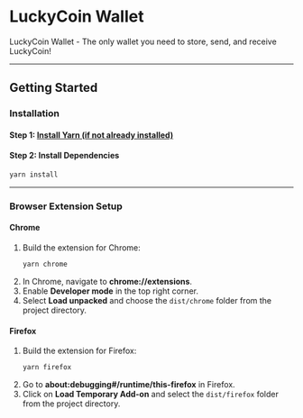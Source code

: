 # LuckyCoin Wallet

LuckyCoin Wallet - The only wallet you need to store, send, and receive LuckyCoin!

---

## Getting Started

### Installation

#### Step 1: [Install Yarn (if not already installed)](https://yarnpkg.com/getting-started/install)

#### Step 2: Install Dependencies

```bash
yarn install
```

---

### Browser Extension Setup

#### Chrome

1. Build the extension for Chrome:
   ```bash
   yarn chrome
   ```
2. In Chrome, navigate to **chrome://extensions**.
3. Enable **Developer mode** in the top right corner.
4. Select **Load unpacked** and choose the `dist/chrome` folder from the project directory.

#### Firefox

1. Build the extension for Firefox:
   ```bash
   yarn firefox
   ```
2. Go to **about:debugging#/runtime/this-firefox** in Firefox.
3. Click on **Load Temporary Add-on** and select the `dist/firefox` folder from the project directory.

